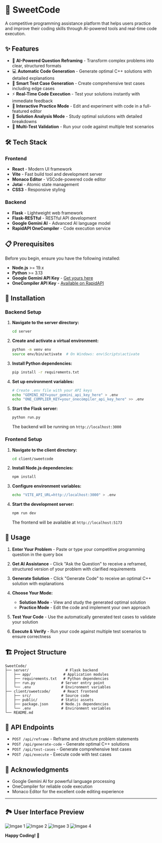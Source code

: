 # 🍯 SweetCode

A competitive programming assistance platform that helps users practice and improve their coding skills through AI-powered tools and real-time code execution.

## ✨ Features

- 🤖 **AI-Powered Question Reframing** - Transform complex problems into clear, structured formats
- 💻 **Automatic Code Generation** - Generate optimal C++ solutions with detailed explanations
- 🧪 **Smart Test Case Generation** - Create comprehensive test cases including edge cases
- ⚡ **Real-Time Code Execution** - Test your solutions instantly with immediate feedback
- 📝 **Interactive Practice Mode** - Edit and experiment with code in a full-featured editor
- 🎯 **Solution Analysis Mode** - Study optimal solutions with detailed breakdowns
- 🔄 **Multi-Test Validation** - Run your code against multiple test scenarios

## 🛠️ Tech Stack

### Frontend

- **React** - Modern UI framework
- **Vite** - Fast build tool and development server
- **Monaco Editor** - VSCode-powered code editor
- **Jotai** - Atomic state management
- **CSS3** - Responsive styling

### Backend

- **Flask** - Lightweight web framework
- **Flask-RESTful** - RESTful API development
- **Google Gemini AI** - Advanced AI language model
- **RapidAPI OneCompiler** - Code execution service

## 📋 Prerequisites

Before you begin, ensure you have the following installed:

- **Node.js** >= 19.x
- **Python** >= 3.13
- **Google Gemini API Key** - [Get yours here](https://makersuite.google.com/app/apikey)
- **OneCompiler API Key** - [Available on RapidAPI](https://rapidapi.com/onecompiler-onecompiler-default/api/onecompiler-apis/)

## 🚀 Installation

### Backend Setup

1. **Navigate to the server directory:**

   ```bash
   cd server
   ```

2. **Create and activate a virtual environment:**

   ```bash
   python -m venv env
   source env/bin/activate  # On Windows: env\Scripts\activate
   ```

3. **Install Python dependencies:**

   ```bash
   pip install -r requirements.txt
   ```

4. **Set up environment variables:**

   ```bash
   # Create .env file with your API keys
   echo "GEMINI_KEY=your_gemini_api_key_here" > .env
   echo "ONE_COMPLIER_KEY=your_onecompiler_api_key_here" >> .env
   ```

5. **Start the Flask server:**
   ```bash
   python run.py
   ```
   The backend will be running on `http://localhost:3000`

### Frontend Setup

1. **Navigate to the client directory:**

   ```bash
   cd client/sweetcode
   ```

2. **Install Node.js dependencies:**

   ```bash
   npm install
   ```

3. **Configure environment variables:**

   ```bash
   echo "VITE_API_URL=http://localhost:3000" > .env
   ```

4. **Start the development server:**
   ```bash
   npm run dev
   ```
   The frontend will be available at `http://localhost:5173`

## 🎯 Usage

1. **Enter Your Problem** - Paste or type your competitive programming question in the query box

2. **Get AI Assistance** - Click "Ask the Question" to receive a reframed, structured version of your problem with clarified requirements

3. **Generate Solution** - Click "Generate Code" to receive an optimal C++ solution with explanations

4. **Choose Your Mode:**

   - **Solution Mode** - View and study the generated optimal solution
   - **Practice Mode** - Edit the code and implement your own approach

5. **Test Your Code** - Use the automatically generated test cases to validate your solution

6. **Execute & Verify** - Run your code against multiple test scenarios to ensure correctness

## 🏗️ Project Structure

```
SweetCode/
├── server/                 # Flask backend
│   ├── app/               # Application modules
│   ├── requirements.txt   # Python dependencies
│   ├── run.py            # Server entry point
│   └── .env              # Environment variables
├── client/sweetcode/      # React frontend
│   ├── src/              # Source code
│   ├── public/           # Static assets
│   ├── package.json      # Node.js dependencies
│   └── .env              # Environment variables
└── README.md
```

## 🔧 API Endpoints

- `POST /api/reframe` - Reframe and structure problem statements
- `POST /api/generate-code` - Generate optimal C++ solutions
- `POST /api/test-cases` - Generate comprehensive test cases
- `POST /api/execute` - Execute code with test cases

## 🙏 Acknowledgments

- Google Gemini AI for powerful language processing
- OneCompiler for reliable code execution
- Monaco Editor for the excellent code editing experience

---

## 🏞️ User Interface Preview

![Imgae 1](https://github.com/NaChIkEt-pen/SweetCode/blob/main/images/1.png?raw=true)
![Imgae 2](https://github.com/NaChIkEt-pen/SweetCode/blob/main/images/2.png?raw=true)
![Imgae 3](https://github.com/NaChIkEt-pen/SweetCode/blob/main/images/3.png?raw=true)
![Imgae 4](https://github.com/NaChIkEt-pen/SweetCode/blob/main/images/4.png?raw=true)

**Happy Coding! 🚀**
